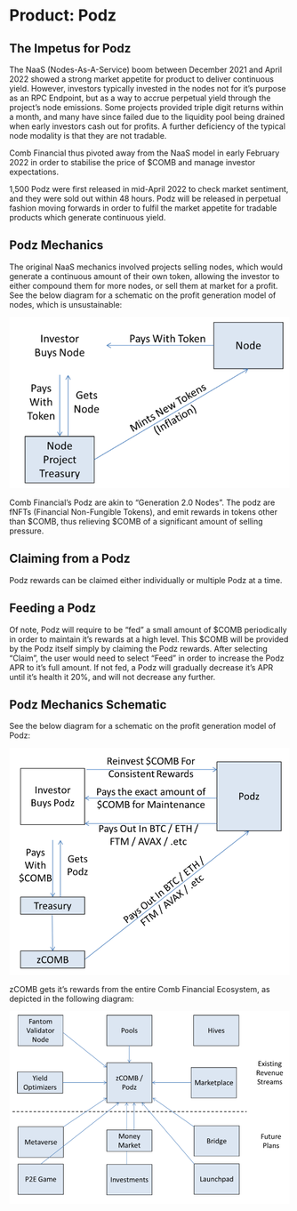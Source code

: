 # Product: Podz

## The Impetus for Podz

The NaaS (Nodes-As-A-Service) boom between December 2021 and April 2022 showed a strong market appetite for product to deliver continuous yield. However, investors typically invested in the nodes not for it’s purpose as an RPC Endpoint, but as a way to accrue perpetual yield through the project’s node emissions. Some projects provided triple digit returns within a month, and many have since failed due to the liquidity pool being drained when early investors cash out for profits. A further deficiency of the typical node modality is that they are not tradable.

Comb Financial thus pivoted away from the NaaS model in early February 2022 in order to stabilise the price of $COMB and manage investor expectations.

1,500 Podz were first released in mid-April 2022 to check market sentiment, and they were sold out within 48 hours. Podz will be released in perpetual fashion moving forwards in order to fulfil the market appetite for tradable products which generate continuous yield.

## Podz Mechanics

The original NaaS mechanics involved projects selling nodes, which would generate a continuous amount of their own token, allowing the investor to either compound them for more nodes, or sell them at market for a profit. See the below diagram for a schematic on the profit generation model of nodes, which is unsustainable:

![](<../../.gitbook/assets/image (19).png>)

Comb Financial’s Podz are akin to “Generation 2.0 Nodes”. The podz are fNFTs (Financial Non-Fungible Tokens), and emit rewards in tokens other than $COMB, thus relieving $COMB of a significant amount of selling pressure.

## Claiming from a Podz

Podz rewards can be claimed either individually or multiple Podz at a time.

## Feeding a Podz

Of note, Podz will require to be “fed” a small amount of $COMB periodically in order to maintain it’s rewards at a high level. This $COMB will be provided by the Podz itself simply by claiming the Podz rewards. After selecting “Claim”, the user would need to select “Feed” in order to increase the Podz APR to it’s full amount. If not fed, a Podz will gradually decrease it’s APR until it’s health it 20%, and will not decrease any further.

## Podz Mechanics Schematic

See the below diagram for a schematic on the profit generation model of Podz:

![](<../../.gitbook/assets/image (37).png>)

zCOMB gets it’s rewards from the entire Comb Financial Ecosystem, as depicted in the following diagram:

![](<../../.gitbook/assets/image (26).png>)
